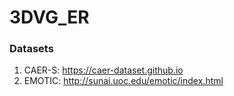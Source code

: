 # 3DVG_ER
### Datasets
1. CAER-S: https://caer-dataset.github.io
2. EMOTIC: http://sunai.uoc.edu/emotic/index.html
